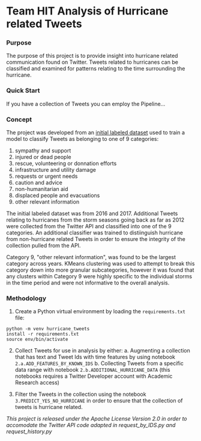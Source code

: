 # Team HIT Analysis of Hurricane related Tweets

### Purpose
The purpose of this project is to provide insight into hurricane related communication found on Twitter. Tweets related to hurricanes can be classified and examined for patterns relating to the time surrounding the hurricane. 

### Quick Start
If you have a collection of Tweets you can employ the Pipeline...

### Concept
The project was developed from an [initial labeled dataset](https://crisisnlp.qcri.org/humaid_dataset.html#) used to train a model to classify Tweets as belonging to one of 9 categories:

1. sympathy and support
2. injured or dead people
3. rescue, volunteering or donnation efforts
4. infrastructure and utility damage
5. requests or urgent needs
6. caution and advice
7. non-humanitarian aid
8. displaced people and evacuations
9. other relevant information

The initial labeled dataset was from 2016 and 2017.  Additional Tweets relating to hurricanes from the storm seasons going back as far as 2012 were collected from the Twitter API and classified into one of the 9 categories. An additional classifier was trained to distiinguish hurricane from non-hurricane related Tweets in order to ensure the integrity of the collection pulled from the API. 

Category 9, "other relevant information", was found to be the largest category across years.  KMeans clustering was used to attempt to break this category down into more granular subcategories, however it was found that any clusters within Category 9 were highly specific to the individual storms in the time period and were not informative to the overall analysis.  

### Methodology
1. Create a Python virtual environment by loading the `requirements.txt` file:

```shell
python -m venv hurricane_tweets
install -r requirements.txt
source env/bin/activate
```

2. Collect Tweets for use in analysis by either:
   a. Augmenting a collection that has text and Tweet Ids with time features by using notebook `2.a.ADD_FEATURES_BY_KNOWN_IDS`
   b. Collecting Tweets from a specific data range with notebook `2.b.ADDITIONAL_HURRICANE_DATA` (this notebooks requires a Twitter Developer account with Academic Research access)

3. Filter the Tweets in the collection using the notebook `3.PREDICT_YES_NO_HURRICANE` in order to ensure that the collection of tweets is hurricane related. 


_This project is released under the Apache License Version 2.0 in order to accomodate the Twitter API code adapted in request_by_IDS.py and request_history.py_


